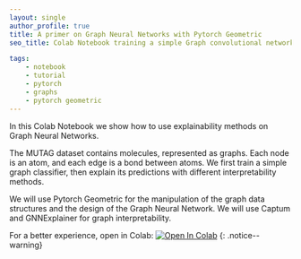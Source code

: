 ```yaml
---
layout: single
author_profile: true
title: A primer on Graph Neural Networks with Pytorch Geometric
seo_title: Colab Notebook training a simple Graph convolutional network for graph classification on Mutag dataset with pytorch geometric.

tags:
    - notebook
    - tutorial
    - pytorch
    - graphs
    - pytorch geometric
---
```

In this Colab Notebook we show how to use explainability methods on Graph Neural Networks.


The MUTAG dataset contains molecules, represented as graphs. Each node is an atom, and each edge is a bond between atoms. We first train a simple graph classifier, then explain its predictions with different interpretability methods.


We will use Pytorch Geometric for the manipulation of the graph data structures and the design of the Graph Neural Network. We will use Captum and GNNExplainer for graph interpretability.

For a better experience, open in Colab: <a href="https://colab.research.google.com/github/alessiodevoto/notebooks/blob/main/A_Primer_on_Explainability_for_GNNs_(Liverpool).ipynb" target="_parent"><img src="https://colab.research.google.com/assets/colab-badge.svg" alt="Open In Colab"/></a> {: .notice--warning}